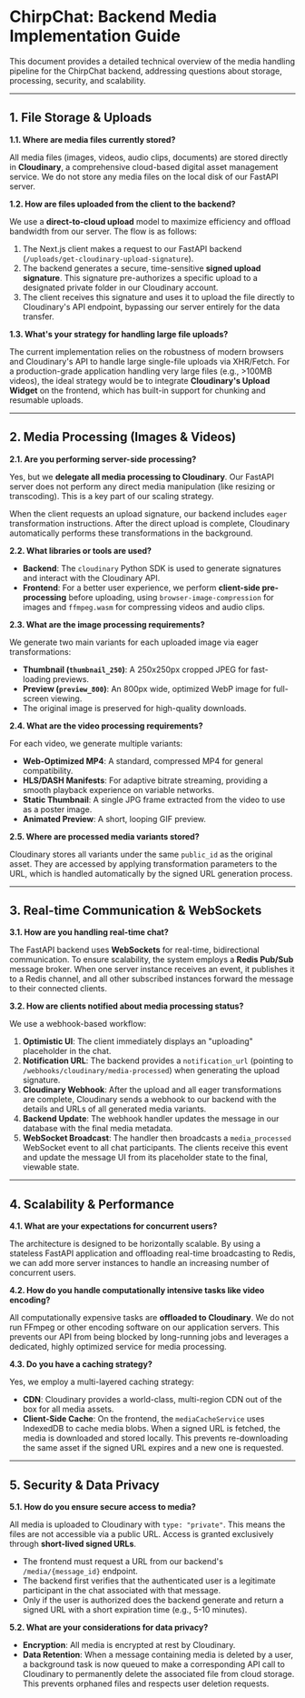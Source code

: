# ChirpChat: Backend Media Implementation Guide

This document provides a detailed technical overview of the media handling pipeline for the ChirpChat backend, addressing questions about storage, processing, security, and scalability.

---

## 1. File Storage & Uploads

**1.1. Where are media files currently stored?**

All media files (images, videos, audio clips, documents) are stored directly in **Cloudinary**, a comprehensive cloud-based digital asset management service. We do not store any media files on the local disk of our FastAPI server.

**1.2. How are files uploaded from the client to the backend?**

We use a **direct-to-cloud upload** model to maximize efficiency and offload bandwidth from our server. The flow is as follows:

1.  The Next.js client makes a request to our FastAPI backend (`/uploads/get-cloudinary-upload-signature`).
2.  The backend generates a secure, time-sensitive **signed upload signature**. This signature pre-authorizes a specific upload to a designated private folder in our Cloudinary account.
3.  The client receives this signature and uses it to upload the file directly to Cloudinary's API endpoint, bypassing our server entirely for the data transfer.

**1.3. What's your strategy for handling large file uploads?**

The current implementation relies on the robustness of modern browsers and Cloudinary's API to handle large single-file uploads via XHR/Fetch. For a production-grade application handling very large files (e.g., >100MB videos), the ideal strategy would be to integrate **Cloudinary's Upload Widget** on the frontend, which has built-in support for chunking and resumable uploads.

---

## 2. Media Processing (Images & Videos)

**2.1. Are you performing server-side processing?**

Yes, but we **delegate all media processing to Cloudinary**. Our FastAPI server does not perform any direct media manipulation (like resizing or transcoding). This is a key part of our scaling strategy.

When the client requests an upload signature, our backend includes `eager` transformation instructions. After the direct upload is complete, Cloudinary automatically performs these transformations in the background.

**2.2. What libraries or tools are used?**

-   **Backend**: The `cloudinary` Python SDK is used to generate signatures and interact with the Cloudinary API.
-   **Frontend**: For a better user experience, we perform **client-side pre-processing** before uploading, using `browser-image-compression` for images and `ffmpeg.wasm` for compressing videos and audio clips.

**2.3. What are the image processing requirements?**

We generate two main variants for each uploaded image via eager transformations:
-   **Thumbnail (`thumbnail_250`)**: A 250x250px cropped JPEG for fast-loading previews.
-   **Preview (`preview_800`)**: An 800px wide, optimized WebP image for full-screen viewing.
-   The original image is preserved for high-quality downloads.

**2.4. What are the video processing requirements?**

For each video, we generate multiple variants:
-   **Web-Optimized MP4**: A standard, compressed MP4 for general compatibility.
-   **HLS/DASH Manifests**: For adaptive bitrate streaming, providing a smooth playback experience on variable networks.
-   **Static Thumbnail**: A single JPG frame extracted from the video to use as a poster image.
-   **Animated Preview**: A short, looping GIF preview.

**2.5. Where are processed media variants stored?**

Cloudinary stores all variants under the same `public_id` as the original asset. They are accessed by applying transformation parameters to the URL, which is handled automatically by the signed URL generation process.

---

## 3. Real-time Communication & WebSockets

**3.1. How are you handling real-time chat?**

The FastAPI backend uses **WebSockets** for real-time, bidirectional communication. To ensure scalability, the system employs a **Redis Pub/Sub** message broker. When one server instance receives an event, it publishes it to a Redis channel, and all other subscribed instances forward the message to their connected clients.

**3.2. How are clients notified about media processing status?**

We use a webhook-based workflow:
1.  **Optimistic UI**: The client immediately displays an "uploading" placeholder in the chat.
2.  **Notification URL**: The backend provides a `notification_url` (pointing to `/webhooks/cloudinary/media-processed`) when generating the upload signature.
3.  **Cloudinary Webhook**: After the upload and all eager transformations are complete, Cloudinary sends a webhook to our backend with the details and URLs of all generated media variants.
4.  **Backend Update**: The webhook handler updates the message in our database with the final media metadata.
5.  **WebSocket Broadcast**: The handler then broadcasts a `media_processed` WebSocket event to all chat participants. The clients receive this event and update the message UI from its placeholder state to the final, viewable state.

---

## 4. Scalability & Performance

**4.1. What are your expectations for concurrent users?**

The architecture is designed to be horizontally scalable. By using a stateless FastAPI application and offloading real-time broadcasting to Redis, we can add more server instances to handle an increasing number of concurrent users.

**4.2. How do you handle computationally intensive tasks like video encoding?**

All computationally expensive tasks are **offloaded to Cloudinary**. We do not run FFmpeg or other encoding software on our application servers. This prevents our API from being blocked by long-running jobs and leverages a dedicated, highly optimized service for media processing.

**4.3. Do you have a caching strategy?**

Yes, we employ a multi-layered caching strategy:
-   **CDN**: Cloudinary provides a world-class, multi-region CDN out of the box for all media assets.
-   **Client-Side Cache**: On the frontend, the `mediaCacheService` uses IndexedDB to cache media blobs. When a signed URL is fetched, the media is downloaded and stored locally. This prevents re-downloading the same asset if the signed URL expires and a new one is requested.

---

## 5. Security & Data Privacy

**5.1. How do you ensure secure access to media?**

All media is uploaded to Cloudinary with `type: "private"`. This means the files are not accessible via a public URL. Access is granted exclusively through **short-lived signed URLs**.

-   The frontend must request a URL from our backend's `/media/{message_id}` endpoint.
-   The backend first verifies that the authenticated user is a legitimate participant in the chat associated with that message.
-   Only if the user is authorized does the backend generate and return a signed URL with a short expiration time (e.g., 5-10 minutes).

**5.2. What are your considerations for data privacy?**

-   **Encryption**: All media is encrypted at rest by Cloudinary.
-   **Data Retention**: When a message containing media is deleted by a user, a background task is now queued to make a corresponding API call to Cloudinary to permanently delete the associated file from cloud storage. This prevents orphaned files and respects user deletion requests.
